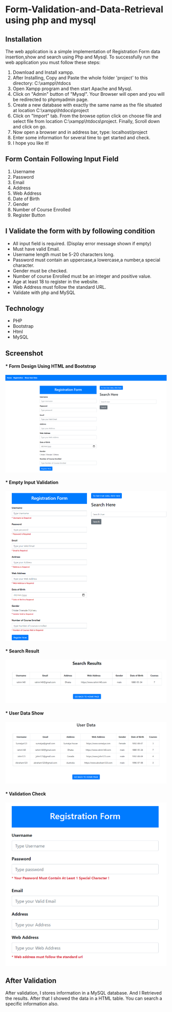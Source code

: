 # Form-Validation-and-Data-Retrieval using php and mysql

## Installation
The web application is a simple implementation of Registration Form data insertion,show and search using Php and Mysql.
To successfully run the web application you must follow these steps:
<br>
<ol>
    <li>Download and Install xampp.</li>
    <li>After Installing, Copy and Paste the whole folder 'project'  to this directory: C:\xampp\htdocs</li>
    <li>Open Xampp program and then start Apache and Mysql.</li>
    <li> Click on "Admin" button of "Mysql". Your Browser will open and you will be redirected to phpmyadmin page.</li>
    <li>Create a new database with exactly the same name as the <testdb.sql> file situated at 
        location C:\xampp\htdocs\project</li>
    <li>Click on "Import" tab. From the browse option click on choose file and select <testdb.sql> file 
        from location C:\xampp\htdocs\project. 
        Finally, Scroll down and click on go.</li>
    <li>Now open a browser and in address bar, type: localhost/project</li>
    <li>Enter some information for several time to get started and check.</li>
    <li>I hope you like it!</li>
</ol>

## Form Contain Following Input Field
<ol>
    <li> Username </li>
    <li> Password </li>
    <li> Email </li>
    <li> Address </li>
    <li> Web Address </li>
    <li> Date of Birth </li>
    <li> Gender </li>
    <li> Number of Course Enrolled </li>
    <li> Register Button </li>
</ol>

## I Validate the form with by following condition
<ul>
    <li> All input field is required. (Display error message shown if empty) </li>
    <li> Must have valid Email. </li>
    <li> Username length must be 5-20 characters long. </li>
    <li> Password must contain an uppercase,a lowercase,a number,a special character. </li>
    <li> Gender must be checked. </li>
    <li> Number of course Enrolled must be an integer and positive value. </li>
    <li> Age at least 18 to register in the website. </li>
    <li> Web Address must follow the standard URL. </li>
    <li> Validate with php and MySQL </li>
</ul>

## Technology
<ul>
    <li>PHP</li>
    <li>Bootstrap</li>
    <li>Html</li>
    <li>MySQL</li>
</ul>

## Screenshot
        
 <h4>* Form Design Using HTML and Bootstrap </h4>
 <img src="/DemoScreenshot/bootstrap%20form.png" alt="">
  
<h4>* Empty Input Validation</h4>
 <img src="/DemoScreenshot/empty%20input.png" alt="">
  
<h4>* Search Result</h4>
 <img src="/DemoScreenshot/search%20result.png" alt="">
  
<h4>* User Data Show</h4>
 <img src="/DemoScreenshot/user%20data.png" alt="">
  
<h4>* Validation Check</h4>
 <img src="/DemoScreenshot/validation.png" alt="">
 
 ## After Validation
 After validation, I stores information in a MySQL database. And I Retrieved the results. After that I showed the data in a HTML table. You can search a specific information also.
